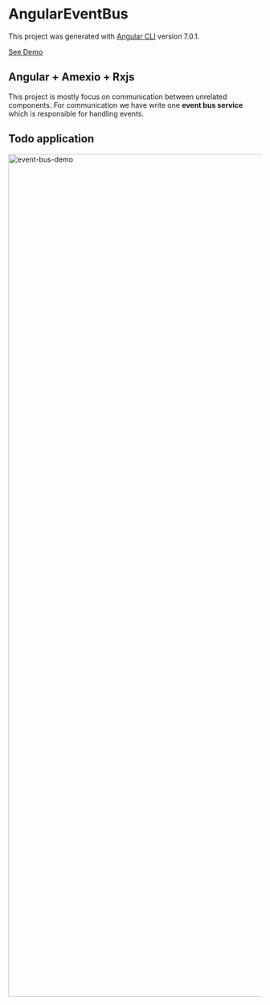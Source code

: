 # AngularEventBus

This project was generated with [Angular CLI](https://github.com/angular/angular-cli) version 7.0.1.

[See Demo](https://datsgawas.github.io/Angular-event-bus/)

## Angular + Amexio + Rxjs

This project is mostly focus on communication between unrelated components.
 For communication we have write one <b>event bus service</b> which is responsible for handling events.


## Todo application

<img width="1677" alt="event-bus-demo" src="https://i.ibb.co/wwVs3Sk/event-bus-demo.png">

